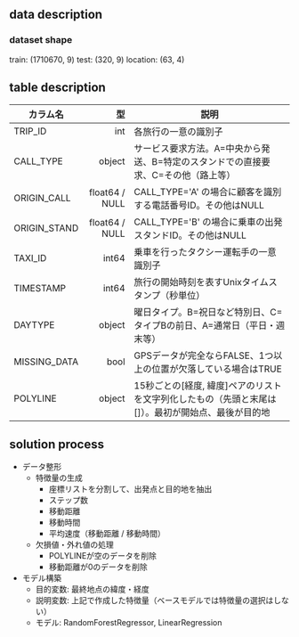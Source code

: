 ## data description
### dataset shape
train:  (1710670, 9)
test:  (320, 9)
location:  (63, 4)

## table description
| カラム名 | 型 | 説明 |
|---|---:|---|
| TRIP_ID | int | 各旅行の一意の識別子 |
| CALL_TYPE | object | サービス要求方法。A=中央から発送、B=特定のスタンドでの直接要求、C=その他（路上等） |
| ORIGIN_CALL | float64 / NULL | CALL_TYPE='A' の場合に顧客を識別する電話番号ID。その他はNULL |
| ORIGIN_STAND | float64 / NULL | CALL_TYPE='B' の場合に乗車の出発スタンドID。その他はNULL |
| TAXI_ID | int64 | 乗車を行ったタクシー運転手の一意識別子 |
| TIMESTAMP | int64 | 旅行の開始時刻を表すUnixタイムスタンプ（秒単位） |
| DAYTYPE | object | 曜日タイプ。B=祝日など特別日、C=タイプBの前日、A=通常日（平日・週末等） |
| MISSING_DATA | bool | GPSデータが完全ならFALSE、1つ以上の位置が欠落している場合はTRUE |
| POLYLINE | object | 15秒ごとの[経度, 緯度]ペアのリストを文字列化したもの（先頭と末尾は[]）。最初が開始点、最後が目的地 |

## solution process
- データ整形
    - 特徴量の生成
        - 座標リストを分割して、出発点と目的地を抽出
        - ステップ数
        - 移動距離
        - 移動時間
        - 平均速度（移動距離 / 移動時間）
    - 欠損値・外れ値の処理
        - POLYLINEが空のデータを削除
        - 移動距離が0のデータを削除
- モデル構築
    - 目的変数: 最終地点の緯度・経度
    - 説明変数: 上記で作成した特徴量（ベースモデルでは特徴量の選択はしない）
    - モデル: RandomForestRegressor, LinearRegression

